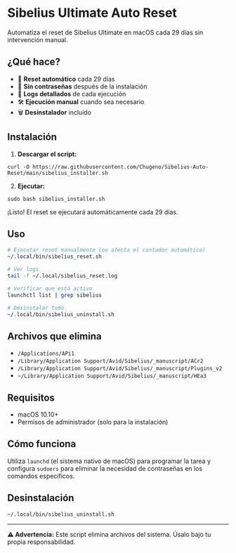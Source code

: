 # Sibelius Ultimate Auto Reset

Automatiza el reset de Sibelius Ultimate en macOS cada 29 días sin intervención manual.

## ¿Qué hace?

- 🔄 **Reset automático** cada 29 días
- 🚫 **Sin contraseñas** después de la instalación
- 📝 **Logs detallados** de cada ejecución
- 🛠️ **Ejecución manual** cuando sea necesario
- 🗑️ **Desinstalador** incluido

## Instalación
1. **Descargar el script:**
```
curl -O https://raw.githubusercontent.com/Chugeno/Sibelius-Auto-Reset/main/sibelius_installer.sh
```
2. **Ejecutar:**
```
sudo bash sibelius_installer.sh
```

¡Listo! El reset se ejecutará automáticamente cada 29 días.

## Uso

```bash
# Ejecutar reset manualmente (no afecta el contador automático)
~/.local/bin/sibelius_reset.sh

# Ver logs
tail -f ~/.local/sibelius_reset.log

# Verificar que está activo
launchctl list | grep sibelius

# Desinstalar todo
~/.local/bin/sibelius_uninstall.sh
```

## Archivos que elimina

- `/Applications/APi1`
- `/Library/Application Support/Avid/Sibelius/_manuscript/ACr2`
- `/Library/Application Support/Avid/Sibelius/_manuscript/Plugins_v2`
- `~/Library/Application Support/Avid/Sibelius/_manuscript/HEa3`

## Requisitos

- macOS 10.10+
- Permisos de administrador (solo para la instalación)

## Cómo funciona

Utiliza `launchd` (el sistema nativo de macOS) para programar la tarea y configura `sudoers` para eliminar la necesidad de contraseñas en los comandos específicos.

## Desinstalación

```bash
~/.local/bin/sibelius_uninstall.sh
```

---

**⚠️ Advertencia:** Este script elimina archivos del sistema. Úsalo bajo tu propia responsabilidad.
